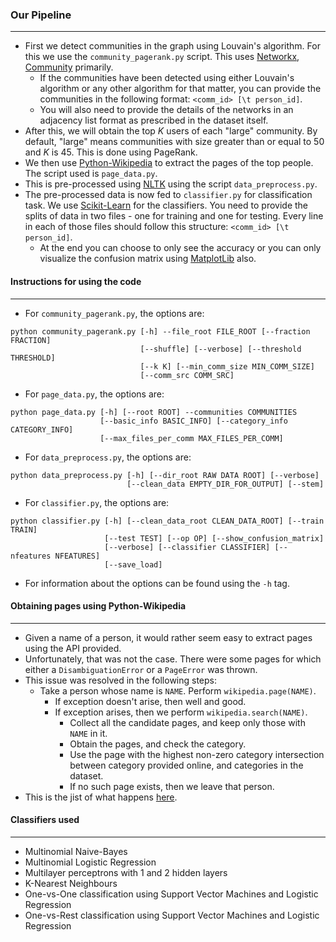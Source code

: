 ### Our Pipeline
----------------

+ First we detect communities in the graph using Louvain's algorithm. For this we use the `community_pagerank.py` script. This uses [Networkx](https://networkx.github.io), [Community](https://perso.crans.org/aynaud/communities/index.html) primarily.
    + If the communities have been detected using either Louvain's algorithm or any other algorithm for that matter, you can provide the communities in the following format: `<comm_id> [\t person_id]`.
    + You will also need to provide the details of the networks in an adjacency list format as prescribed in the dataset itself.
+ After this, we will obtain the top _K_ users of each "large" community. By default, "large" means communities with size greater than or equal to 50 and _K_ is 45. This is done using PageRank.
+ We then use [Python-Wikipedia](https://pypi.python.org/pypi/wikipedia) to extract the pages of the top people. The script used is `page_data.py`.
+ This is pre-processed using [NLTK](https://www.nltk.org/) using the script `data_preprocess.py`.
+ The pre-processed data is now fed to `classifier.py` for classification task. We use [Scikit-Learn](http://scikit-learn.org/stable/index.html) for the classifiers. You need to provide the splits of data in two files - one for training and one for testing. Every line in each of those files should follow this structure: `<comm_id> [\t person_id]`.
    + At the end you can choose to only see the accuracy or you can only visualize the confusion matrix using [MatplotLib](https://matplotlib.org/) also.

#### Instructions for using the code
------------------------------------

+ For `community_pagerank.py`, the options are:
```
python community_pagerank.py [-h] --file_root FILE_ROOT [--fraction FRACTION]
                             [--shuffle] [--verbose] [--threshold THRESHOLD]
                             [--k K] [--min_comm_size MIN_COMM_SIZE]
                             [--comm_src COMM_SRC]
```
+ For `page_data.py`, the options are:
```
python page_data.py [-h] [--root ROOT] --communities COMMUNITIES
                    [--basic_info BASIC_INFO] [--category_info CATEGORY_INFO]
                    [--max_files_per_comm MAX_FILES_PER_COMM]
```
+ For `data_preprocess.py`, the options are:
```
python data_preprocess.py [-h] [--dir_root RAW DATA ROOT] [--verbose]
                          [--clean_data EMPTY_DIR_FOR_OUTPUT] [--stem]
```
+ For `classifier.py`, the options are:
```
python classifier.py [-h] [--clean_data_root CLEAN_DATA_ROOT] [--train TRAIN]
                     [--test TEST] [--op OP] [--show_confusion_matrix]
                     [--verbose] [--classifier CLASSIFIER] [--nfeatures NFEATURES]
                     [--save_load]
```
+ For information about the options can be found using the `-h` tag.

#### Obtaining pages using Python-Wikipedia
-------------------------------------------

+ Given a name of a person, it would rather seem easy to extract pages using the API provided.
+ Unfortunately, that was not the case. There were some pages for which either a `DisambiguationError` or a `PageError` was thrown.
+ This issue was resolved in the following steps:
    + Take a person whose name is `NAME`. Perform `wikipedia.page(NAME)`.
        + If exception doesn't arise, then well and good.
        + If exception arises, then we perform `wikipedia.search(NAME)`.
            + Collect all the candidate pages, and keep only those with `NAME` in it.
            + Obtain the pages, and check the category.
            + Use the page with the highest non-zero category intersection between category provided online, and categories in the dataset.
            + If no such page exists, then we leave that person.
+ This is the jist of what happens [here](https://github.com/vishwakftw/CS6670-TDM/blob/master/pipeline/page_data.py#L93-L115).

#### Classifiers used
---------------------

+ Multinomial Naive-Bayes
+ Multinomial Logistic Regression
+ Multilayer perceptrons with 1 and 2 hidden layers
+ K-Nearest Neighbours
+ One-vs-One classification using Support Vector Machines and Logistic Regression
+ One-vs-Rest classification using Support Vector Machines and Logistic Regression
